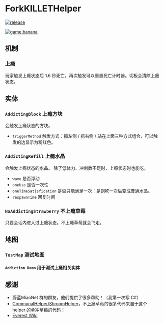 # ForkKILLETHelper

[![release](https://img.shields.io/github/v/release/ForkKILLET/ForkKILLETHelper)](https://github.com/ForkKILLET/ForkKILLETHelper/releases)

[![game banana](https://gamebanana.com/mods/embeddables/424995?type=large)](https://gamebanana.com/mods/424995)

## 机制

### 上瘾

玩家触发上瘾状态后 1.6 秒死亡，再次触发可以重置死亡计时器。切板会清除上瘾状态。

## 实体

### `AddictingBlock` 上瘾方块

会触发上瘾状态的方块。

- `triggerMethod` 触发方式：抓左侧 / 抓右侧 / 站在上面三种方式组合，可以触发的边显示为粉红色。

### `AddictingRefill` 上瘾水晶

会触发上瘾状态的水晶。
除了低体力、冲刺数不足时，上瘾状态时也能吃。

- `wave` 是否浮动
- `oneUse` 是否一次性
- `oneTimeSatisfication` 是否只能满足一次：是则吃一次后变成普通水晶。
- `respawnTime` 回复时间

### `NoAddictingStrawberry` 不上瘾草莓

只要会话内进入过上瘾状态，不上瘾草莓就会飞走。

## 地图

### `TestMap` 测试地图

#### `Addiction Demo` 用于测试上瘾相关实体

## 感谢

- 蔚蓝MiaoNet 群的群友，他们提供了很多帮助！（我第一次写 C#）
- [CommunalHelper/ShroomHelper](https://github.com/CommunalHelper/ShroomHelper/blob/dev/Code/Entities/OneDashWingedStrawberry.cs)，不上瘾草莓的很多代码来自于这个 helper 的单冲草莓的代码！
- [Everest Wiki](https://github.com/EverestAPI/Resources/wiki)

